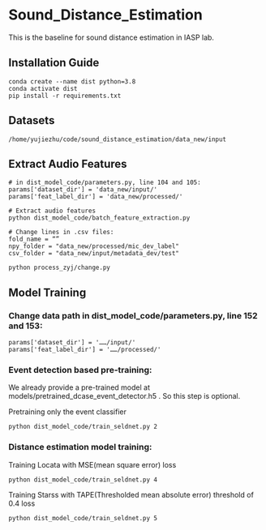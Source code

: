 # Sound_Distance_Estimation
This is the baseline for sound distance estimation in IASP lab.

## Installation Guide
```
conda create --name dist python=3.8
conda activate dist
pip install -r requirements.txt
```
## Datasets
```
/home/yujiezhu/code/sound_distance_estimation/data_new/input
```

## Extract Audio Features
```
# in dist_model_code/parameters.py, line 104 and 105:
params['dataset_dir'] = 'data_new/input/'
params['feat_label_dir'] = 'data_new/processed/'

# Extract audio features
python dist_model_code/batch_feature_extraction.py

# Change lines in .csv files:
fold_name = “”
npy_folder = "data_new/processed/mic_dev_label"
csv_folder = "data_new/input/metadata_dev/test"

python process_zyj/change.py
```

## Model Training

### Change data path in dist_model_code/parameters.py, line 152 and 153:
```
params['dataset_dir'] = '……/input/'
params['feat_label_dir'] = '……/processed/'
```

### Event detection based pre-training:

We already provide a pre-trained model at models/pretrained_dcase_event_detector.h5 . So this step is optional.

Pretraining only the event classifier
```
python dist_model_code/train_seldnet.py 2
```

### Distance estimation model training:
Training Locata with MSE(mean square error) loss

```
python dist_model_code/train_seldnet.py 4
```
Training Starss with TAPE(Thresholded mean absolute error) threshold of 0.4 loss

```
python dist_model_code/train_seldnet.py 5
```
